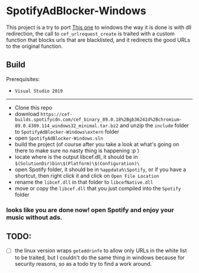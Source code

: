 # SpotifyAdBlocker-Windows

This project is a try to port [This one](https://github.com/abba23/spotify-adblock-linux) to windows
the way it is done is with dll redirection, the call to `cef_urlrequest_create` is traited with a custom function that blocks urls that are blacklisted, and it redirects the good URLs to the original function.

## Build

Prerequisites:

  * `Visual Studio 2019`
  
--------------------

  * Clone this repo
  * download `https://cef-builds.spotifycdn.com/cef_binary_89.0.18%2Bgb36241d%2Bchromium-89.0.4389.114_windows32_minimal.tar.bz2` and unzip the `include` folder to `SpotifyAdBlocker-Windows\extern` folder
  * open `SpotifyAdBlocker-Windows.sln`
  * build the project (of course after you take a look at what's going on there to make sure no nasty thing is happening :p )
  * locate where is the output libcef.dll, it should be in `$(SolutionDir)bin\$(Platform)\$(Configuration)\`
  * open Spotify folder, it should be in `%appdata%\Spotify`, or if you have a shortcut, then right click it and click on `Open File Location`
  * rename the `libcef.dll` in that folder to `libcefNative.dll`
  * move or copy the `libcef.dll` that you just compiled into the `Spotify` folder
  

### looks like you are done now! open Spotify and enjoy your music without ads.

## TODO:

  - [ ] the linux version wraps `getaddrinfo` to allow only URLs in the white list to be traited, but I couldn't do the same thing in windows because for security reasons, so as a todo try to find a work around.
